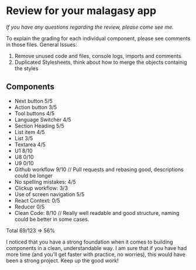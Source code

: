 # Review for your malagasy app

_If you have any questions regarding the review, please come see me._

To explain the grading for each individual component, please see comments in those files.
General Issues:

1. Remove unused code and files, console logs, imports and comments
2. Duplicated Stylesheets, think about how to merge the objects containig the styles


## Components

- Next button 5/5
- Action button 3/5
- Tool buttons 4/5
- Language Switcher 4/5
- Section Heading 5/5
- List item 4/5
- List 3/5
- Textarea 4/5
- U1 8/10 
- U8 0/10
- U9 0/10
- Github workflow 9/10 // Pull requests and rebasing good, descriptions could be longer
- No spelling mistakes: 4/5
- Clickup workflow: 3/3
- Use of screen navigation 5/5
- React Context: 0/5
- Reducer 0/5
- Clean Code: 8/10 // Really well readable and good structure, naming could be better in some cases.

Total 69/123 => 56%

I noticed that you have a strong foundation when it comes to building components in a clean, understandable way. I am sure that if you have had more time (and you'll get faster with practice, no worries), this would have been a strong project. Keep up the good work!


